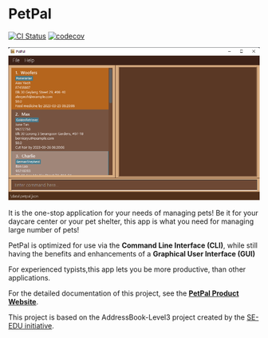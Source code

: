 # PetPal
[![CI Status](https://github.com/AY2223S2-CS2103T-T14-2/tp/workflows/Java%20CI/badge.svg)](https://github.com/AY2223S2-CS2103T-T14-2/tp/actions)
[![codecov](https://codecov.io/gh/AY2223S2-CS2103-T14-2/tp/branch/master/graph/badge.svg)](https://app.codecov.io/gh/AY2223S2-CS2103-T14-2/tp)

![Ui](docs/images/UI/Ui.png)

It is the one-stop application for your needs of managing pets! Be it for your daycare center or your pet shelter,
this app is what you need for managing large number of pets!

PetPal is optimized for use via the **Command Line Interface (CLI)**, while still having the benefits and enhancements
of a **Graphical User Interface (GUI)**

For experienced typists,this app lets you be more productive, than other applications.

For the detailed documentation of this project, see the **[PetPal Product Website](https://ay2223s2-cs2103t-t14-2.github.io/tp/)**.

This project is based on the AddressBook-Level3 project created by the [SE-EDU initiative](https://se-education.org).
